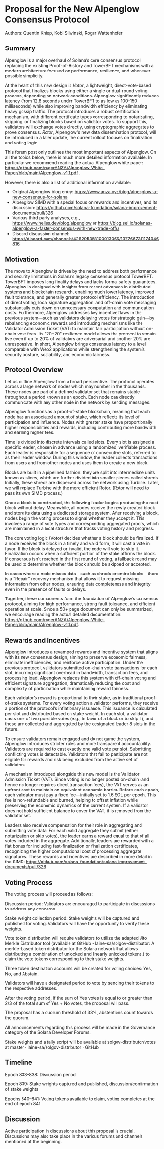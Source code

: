 # Proposal for the New Alpenglow Consensus Protocol

Authors: Quentin Kniep, Kobi Sliwinski, Roger Wattenhofer

## Summary

Alpenglow is a major overhaul of Solana’s core consensus protocol, replacing the existing Proof-of-History and TowerBFT mechanisms with a modern architecture focused on performance, resilience, and whenever possible simplicity.

At the heart of this new design is *Votor*, a lightweight, direct-vote-based protocol that finalizes blocks using either a single or dual-round voting process, depending on network conditions. Alpenglow significantly reduces latency (from 12.8 seconds under TowerBFT to as low as 100-150 milliseconds) while also improving bandwidth efficiency by eliminating heavy gossip traffic. The protocol introduces a robust certification mechanism, with different certificate types corresponding to notarizating, skipping, or finalizing blocks based on validator votes. To support this, validators will exchange votes directly, using cryptographic aggregates to prove consensus. *Rotor*, Alpenglow's new data dissemination protocol, will be introduced in a later update, the current rollout focuses on finalization and voting logic. 

This forum post only outlines the most important aspects of Alpenglow. On all the topics below, there is much more detailed information available. In particular we recommend reading the actual Alpenglow white paper: https://github.com/rogerANZA/Alpenglow-White-Paper/blob/main/Alpenglow-v1.1.pdf .

However, there is also a list of additional information available:

- Original Alpenglow blog entry: https://www.anza.xyz/blog/alpenglow-a-new-consensus-for-solana
- Alpenglow SIMD with a special focus on rewards and incentives, and its discussion: https://github.com/solana-foundation/solana-improvement-documents/pull/326 
- Various third party analyses, e.g., https://www.helius.dev/blog/alpenglow or https://blog.sei.io/solanas-alpenglow-a-faster-consensus-with-new-trade-offs/ 
- Discord discussion channel: https://discord.com/channels/428295358100013066/1377667311174946816 


## Motivation
The move to Alpenglow is driven by the need to address both performance and security limitations in Solana’s legacy consensus protocol TowerBFT. TowerBFT imposes long finality delays and lacks formal safety guarantees. Alpenglow is designed with insights from recent advances in distributed systems and blockchain research, enabling much lower latency, improved fault tolerance, and generally greater protocol efficiency. The introduction of direct voting, local signature aggregation, and off-chain vote messaging substantially cuts down on unnecessary computation and communication costs. Furthermore, Alpenglow addresses key incentive flaws in the previous system—such as validators delaying votes for strategic gain—by rebalancing economic rewards and introducing mechanisms like the Validator Admission Ticket (VAT) to maintain fair participation without on-chain vote fees. Its "20+20" resilience model allows the protocol to remain live even if up to 20% of validators are adversarial and another 20% are unresponsive. In short, Alpenglow brings consensus latency to a level comparable with Web2 applications while strengthening the system’s security posture, scalability, and economic fairness.

## Protocol Overview

Let us outline Alpenglow from a broad perspective. The protocol operates across a large network of nodes which may number in the thousands. These nodes are part of a defined validator set that remains stable throughout a period known as an epoch. Each node can directly communicate with any other node in the network by sending messages.

Alpenglow functions as a proof-of-stake blockchain, meaning that each node has an associated amount of stake, which reflects its level of participation and influence. Nodes with greater stake have proportionally higher responsibilities and rewards, including contributing more bandwidth and earning higher fees.

Time is divided into discrete intervals called slots. Every slot is assigned a specific leader, chosen in advance using a randomized, verifiable process. Each leader is responsible for a sequence of consecutive slots, referred to as their leader window. During this window, the leader collects transactions from users and from other nodes and uses them to create a new block.

Blocks are built in a pipelined fashion: they are split into intermediate units known as slices, which are further divided into smaller pieces called shreds. Initially, these shreds are dispersed across the network using Turbine. Later, we will replace Turbine with the more efficient Rotor. (Rotor will need to pass its own SIMD process.)

Once a block is constructed, the following leader begins producing the next block without delay. Meanwhile, all nodes receive the newly created block and store its data using a dedicated storage system. After receiving a block, nodes begin the voting process to signal whether they accept it. This involves a range of vote types and corresponding aggregated proofs, which are maintained in a local structure that tracks voting history and progress.

The core voting logic (Votor) decides whether a block should be finalized. If a node receives the block in a timely and valid form, it will cast a vote in favor. If the block is delayed or invalid, the node will vote to skip it. Finalization occurs when a sufficient portion of the stake affirms the block. If consensus isn't reached in the first round of voting, a fallback round may be used to determine whether the block should be skipped or accepted.

In cases where a node misses data—such as shreds or entire blocks—there is a “Repair” recovery mechanism that allows it to request missing information from other nodes, ensuring data completeness and integrity even in the presence of faults or delays.

Together, these components form the foundation of Alpenglow’s consensus protocol, aiming for high performance, strong fault tolerance, and efficient operation at scale. Since a 50+ page document can only be summarized, we encourage reading the actual detailed documentation: https://github.com/rogerANZA/Alpenglow-White-Paper/blob/main/Alpenglow-v1.1.pdf. 


## Rewards and Incentives

Alpenglow introduces a revamped rewards and incentive system that aligns with its new consensus design, aiming to preserve economic fairness, eliminate inefficiencies, and reinforce active participation. Under the previous protocol, validators submitted on-chain vote transactions for each slot, incurring significant overhead in bandwidth, transaction fees, and processing load. Alpenglow replaces this system with off-chain voting and efficient signature aggregation, dramatically reducing the cost and complexity of participation while maintaining reward fairness.

Each validator’s reward is proportional to their stake, as in traditional proof-of-stake systems. For every voting action a validator performs, they receive a portion of the protocol’s inflationary issuance. This issuance is calculated per slot and distributed based on stake weight. In each slot, a validator casts one of two possible votes (e.g., in favor of a block or to skip it), and these are collected and aggregated by the designated leader 8 slots in the future. 

To ensure validators remain engaged and do not game the system, Alpenglow introduces stricter rules and more transparent accountability. Validators are required to cast exactly one valid vote per slot. Submitting conflicting votes is detectable. Validators that fail to participate are not eligible for rewards and risk being excluded from the active set of validators.

A mechanism introduced alongside this new model is the Validator Admission Ticket (VAT). Since voting is no longer posted on-chain (and hence no longer requires direct transaction fees), the VAT serves as an upfront cost to maintain an equivalent economic barrier. Before each epoch, each validator must pay a fixed fee—initially set to 1.6 SOL per epoch. This fee is non-refundable and burned, helping to offset inflation while preserving the economic dynamics of the current system. If a validator does not hold sufficient balance to cover the VAT, it is removed from the validator set.

Leaders also receive compensation for their role in aggregating and submitting vote data. For each valid aggregate they submit (either notarization or skip votes), the leader earns a reward equal to that of all votes included in the aggregate. Additionally, leaders are rewarded with a flat bonus for including fast-finalization or finalization certificates, recognizing the higher computational cost of processing aggregate signatures. These rewards and incentives are described in more detail in the SIMD: https://github.com/solana-foundation/solana-improvement-documents/pull/326 


## Voting Process 

The voting process will proceed as follows:

Discussion period: Validators are encouraged to participate in discussions to address any concerns.

Stake weight collection period: Stake weights will be captured and published for voting. Validators will have the opportunity to verify these weights.

Vote token distribution will require validators to utilize the adapted Jito Merkle Distributor tool (available at GitHub - laine-sa/solgov-distributor: A merkle-based token distributor for the Solana network that allows distributing a combination of unlocked and linearly unlocked tokens.) to claim the vote tokens corresponding to their stake weights.

Three token destination accounts will be created for voting choices: Yes, No, and Abstain.

Validators will have a designated period to vote by sending their tokens to the respective addresses.

After the voting period, if the sum of Yes votes is equal to or greater than 2/3 of the total sum of Yes + No votes, the proposal will pass.

The proposal has a quorum threshold of 33%, abstentions count towards the quorum.

All announcements regarding this process will be made in the Governance category of the Solana Developer Forums.

Stake weights and a tally script will be available at solgov-distributor/votes at master · laine-sa/solgov-distributor · GitHub


## Timeline

Epoch 833–838: Discussion period

Epoch 839: Stake weights captured and published, discussion/confirmation of stake weights

Epochs 840–841: Voting tokens available to claim, voting completes at the end of epoch 841


## Discussion 

Active participation in discussions about this proposal is crucial. Discussions may also take place in the various forums and channels mentioned at the beginning.

